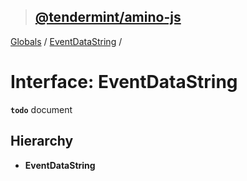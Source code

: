 > ## [@tendermint/amino-js](../README.md)

[Globals](../README.md) / [EventDataString](eventdatastring.md) /

# Interface: EventDataString

**`todo`** document

## Hierarchy

* **EventDataString**